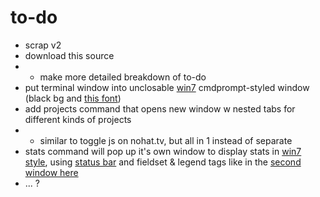 # to-do

* scrap v2
* download this source
* * make more detailed breakdown of to-do
* put terminal window into unclosable [win7]((https://khang-nd.github.io/7.css/)) cmdprompt-styled window (black bg and [this font](https://en.wikipedia.org/wiki/Terminal_(typeface)))
* add projects command that opens new window w nested tabs for different kinds of projects
* * similar to toggle js on nohat.tv, but all in 1 instead of separate
* stats command will pop up it's own window to display stats in [win7 style](https://khang-nd.github.io/7.css/), using [status bar](https://khang-nd.github.io/7.css/#status-bar) and fieldset & legend tags like in the [second window here](https://khang-nd.github.io/7.css/#window-body)
* ... ?
